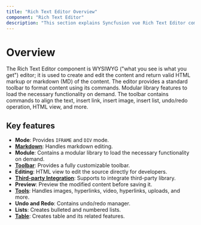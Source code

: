 ```yaml
---
title: "Rich Text Editor Overview"
component: "Rich Text Editor"
description: "This section explains Syncfusion vue Rich Text Editor component overview and it's key features."
---
```


# Overview

The Rich Text Editor component is WYSIWYG ("what you see is what you get") editor; it is used to create and edit the content and return valid HTML markup or markdown (MD) of the content. The editor provides a standard toolbar to format content using its commands. Modular library features to load the necessary functionality on demand. The toolbar contains commands to align the text, insert link, insert image, insert list, undo/redo operation, HTML view, and more.

## Key features

* **Mode**: Provides `IFRAME` and `DIV` mode.
* **[Markdown](./markdown/)**: Handles markdown editing.
* **Module**: Contains a modular library to load the necessary functionality on demand.
* **[Toolbar](./toolbar/)**: Provides a fully customizable toolbar.
* **Editing**: HTML view to edit the source directly for developers.
* **[Third-party Integration](./third-party-integration/)**: Supports to integrate third-party library.
* **Preview**: Preview the modified content before saving it.
* **[Tools](./image/)**: Handles images, hyperlinks, video, hyperlinks, uploads, and more.
* **Undo and Redo**: Contains undo/redo manager.
* **Lists**: Creates bulleted and numbered lists.
* **[Table](./table/)**: Creates table and its related features.